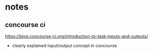 # notes

## concourse ci 
https://blog.concourse-ci.org/introduction-to-task-inputs-and-outputs/
- clearly explained input/output concept in concourse
